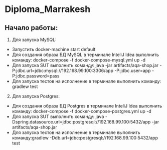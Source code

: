# Diploma_Marrakesh

## Начало работы:

1. Для запуска MySQL:

- Запустить docker-machine start default
- Для создания образа БД MySQL в терминале InteliJ Idea выполнить команду: docker-compose -f docker-compose-mysql.yml up -d
- Для запуска SUT выполнить команду: java -jar artifacts/aqa-shop.jar -P:jdbc.url=jdbc:mysql://192.168.99.100:3306/app -P:jdbc.user=app -P:jdbc.password=pass
- Для запуска тестов на исполнение в терминале выполнить команду: gradlew test


2. Для запуска Postgres:

- Для создания образа БД Postgres в терминале InteliJ Idea выполнить команду: docker-compose -f docker-compose-postgres.yml up -d
- Для запуска SUT выполнить команду: java -Dspring.datasource.url=jdbc:postgresql://192.168.99.100:5432/app -jar artifacts/aqa-shop.jar
- Для запуска тестов на исполнение в терминале выполнить команду:gradlew -Ddb.url=jdbc:postgresql://192.168.99.100:5432/app test
